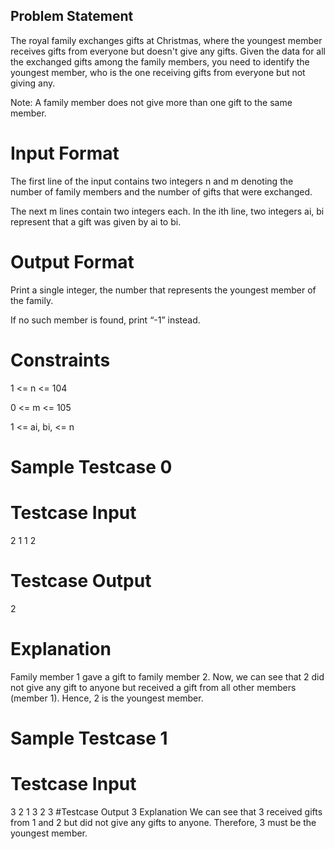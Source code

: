 ## Problem Statement
The royal family exchanges gifts at Christmas, where the youngest member receives gifts from everyone but doesn't give any gifts. Given the data for all the exchanged gifts among the family members, you need to identify the youngest member, who is the one receiving gifts from everyone but not giving any.

Note: A family member does not give more than one gift to the same member.

# Input Format
The first line of the input contains two integers n and m denoting the number of family members and the number of gifts that were exchanged.

The next m lines contain two integers each. In the ith line, two integers ai, bi represent that a gift was given by ai to bi.

# Output Format
Print a single integer, the number that represents the youngest member of the family.

If no such member is found, print “-1” instead.

# Constraints
1 <= n <= 104

0 <= m <= 105

1 <= ai, bi, <= n

# Sample Testcase 0
# Testcase Input
2 1
1 2
# Testcase Output
2
# Explanation
Family member 1 gave a gift to family member 2. Now, we can see that 2 did not give any gift to anyone but received a gift from all other members (member 1). Hence, 2 is the youngest member.
# Sample Testcase 1
# Testcase Input
3 2
1 3
2 3
#Testcase Output
3
Explanation
We can see that 3 received gifts from 1 and 2 but did not give any gifts to anyone. Therefore, 3 must be the youngest member.
